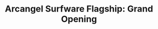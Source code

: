 ---
ee_id_show: '4506'
title: 'Arcangel Surfware Flagship: Grand Opening'
url: arcangel-surfware-flagship-grand-opening
live_url:
year: '2017'
venue: Arcangel Surfware Flagship
state_country: Stavanger
type:
dates:
wwwnews:
credits:
pitch: "... this one was out of the blue, but opened a flagship store for Arcangel
  Surfware on the out-skirts of Stavanger Norway (where I live). Oh yah, we also showed
  art, and started with Burt Barr’s CLASSIC, Watching The Paint Dry, Red. The flagship
  wz the EXCLUSIVE POS for Arcangel Surfware during that time (we discarded our web
  shop) &amp; open 4 2 years every Saturday 12-1500. "
ps:
download:
layout: shows
---